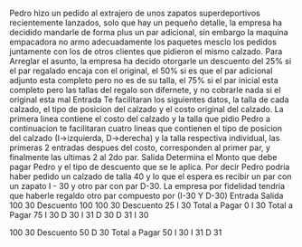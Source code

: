 Pedro hizo un pedido al extrajero de unos zapatos superdeportivos recientemente lanzados, solo que hay un pequeño detalle, la empresa ha decidido mandarle de forma plus un par adicional, sin embargo la maquina empacadora no armo adecuadamente los paquetes mesclo los pedidos juntamente con los de otros clientes que pidieron el mismo calzado.
Para Arreglar el asunto, la empresa ha decido otorgarle un descuento del 25% si el par regalado encaja con el original, el 50% si es que el par adicional adjunto esta completo pero no es de su talla, el 75% si el par inicial esta completo pero las tallas del regalo son difernete, y no cobrarle nada si el original esta mal
Entrada
Te facilitaran los siguientes datos, la talla de cada calzado, el tipo de posicion del calzado y el costo original del calzado.
La primera linea contiene el costo del calzado y la talla que pidio Pedro
a continuacion te facilitaran cuatro lineas que contienen el tipo de posicion del calzado (I->izquierda, D->derecha) y la talla respectiva individual, las primeras 2 entradas despues del costo, corresponden al primer par, y finalmente las ultimas 2 al 2do par.
Salida
Determina el Monto que debe pagar Pedro y el tipo de descuento que se le aplica.
Por decir Pedro podria haber pedido un calzado de talla 40 y lo que el espera es recibir
un par con un zapato I - 30 y otro par con par D-30. La empresa por fidelidad tendria que haberle regaldo otro par compuesto por (I-30 Y D-30)
Entrada			Salida                                100 30		Descuento 100
100 30			Descuento 25                          I 30			Total a Pagar 0
I 30			Total a Pagar 75                      I 30
D 30                                                  I 31
D 30                                                  D 31
I 30

100 30			Descuento 50
D 30			Total a Pagar 50
I 30
I 31
D 31




